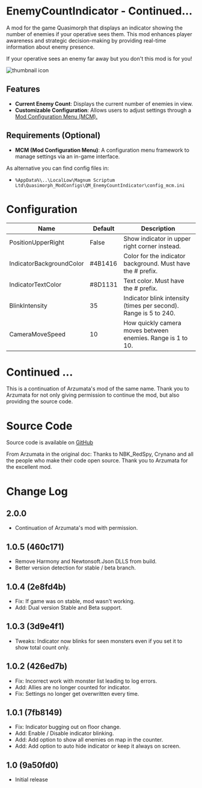 # EnemyCountIndicator - Continued...

A mod for the game Quasimorph that displays an indicator showing the number of enemies if your operative sees them.
This mod enhances player awareness and strategic decision-making by providing real-time information about enemy presence.

If your operative sees an enemy far away but you don't this mod is for you!

![thumbnail icon](media/thumbnail.png)

## Features

- **Current Enemy Count**: Displays the current number of enemies in view.
- **Customizable Configuration**: Allows users to adjust settings through a [Mod Configuration Menu (MCM).](https://steamcommunity.com/sharedfiles/filedetails/?id=3469678797)

## Requirements (Optional)

- **MCM (Mod Configuration Menu)**: A configuration menu framework to manage settings via an in-game interface.

As alternative you can find config files in:
- `%AppData%\..\LocalLow\Magnum Scriptum Ltd\Quasimorph_ModConfigs\QM_EnemyCountIndicator\config_mcm.ini`

# Configuration

|Name|Default|Description|
|--|--|--|
|PositionUpperRight|False|Show indicator in upper right corner instead.|
|IndicatorBackgroundColor|#4B1416|Color for the indicator background. Must have the # prefix.|
|IndicatorTextColor|#8D1131|Text color. Must have the # prefix.|
|BlinkIntensity|35|Indicator blink intensity (times per second). Range is 5 to 240.|
|CameraMoveSpeed|10|How quickly camera moves between enemies. Range is 1 to 10.|


# Continued ...
This is a continuation of Arzumata's mod of the same name.
Thank you to Arzumata for not only giving permission to continue the mod, but also providing the source code.

# Source Code
Source code is available on [GitHub](https://github.com/NBK_RedSpy/EnemyCountIndicator)

From Arzumata in the original doc: Thanks to NBK_RedSpy, Crynano and all the people who make their code open source.
Thank you to Arzumata for the excellent mod.

# Change Log
## 2.0.0
* Continuation of Arzumata's mod with permission.

## 1.0.5 (460c171)
* Remove Harmony and Newtonsoft.Json DLLS from build.
* Better version detection for stable / beta branch.

## 1.0.4 (2e8fd4b)
* Fix: If game was on stable, mod wasn't working.
* Add: Dual version Stable and Beta support.

## 1.0.3 (3d9e4f1)
* Tweaks: Indicator now blinks for seen monsters even if you set it to show total count only.

## 1.0.2 (426ed7b)
* Fix: Incorrect work with monster list leading to log errors.
* Add: Allies are no longer counted for indicator.
* Fix: Settings no longer get overwritten every time.

## 1.0.1 (7fb8149)
* Fix: Indicator bugging out on floor change.
* Add: Enable / Disable indicator blinking.
* Add: Add option to show all enemies on map in the counter.
* Add: Add option to auto hide indicator or keep it always on screen.

## 1.0 (9a50fd0)
* Initial release
